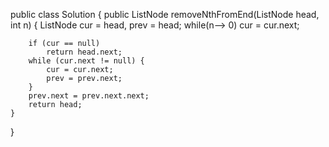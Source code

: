 public class Solution {
    public ListNode removeNthFromEnd(ListNode head, int n) {
        ListNode cur = head, prev = head;
       while(n--> 0) 
            cur = cur.next;
    
        if (cur == null) 
            return head.next;
        while (cur.next != null) {
            cur = cur.next;
            prev = prev.next;
        }
        prev.next = prev.next.next;
        return head;
    }
}
 
